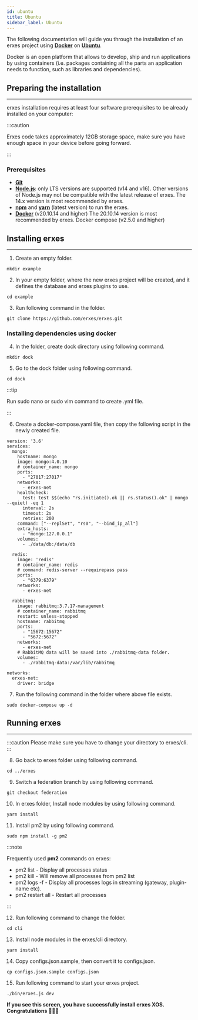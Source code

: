 ```yaml
---
id: ubuntu
title: Ubuntu
sidebar_label: Ubuntu
---
```


The following documentation will guide you through the installation of an erxes project using <a href="https://www.docker.com/" target="_blank">**Docker**</a> on <a href="https://ubuntu.com/" target="_blank">**Ubuntu**</a>.

Docker is an open platform that allows to develop, ship and run applications by using containers (i.e. packages containing all the parts an application needs to function, such as libraries and dependencies).

## Preparing the installation
---

erxes installation requires at least four software prerequisites to be already installed on your computer:

:::caution

Erxes code takes approximately 12GB storage space, make sure you have enough space in your device before going forward. 

:::

### Prerequisites

- <a href="https://github.com/git-guides/install-git" target="_blank">**Git**</a>
- [**Node.js**](https://nodejs.org): only LTS versions are supported (v14 and v16). Other versions of Node.js may not be compatible with the latest release of erxes. The 14.x version is most recommended by erxes.
- [**npm**](https://docs.npmjs.com/cli/v6/commands/npm-install) and [**yarn**](https://classic.yarnpkg.com/lang/en/docs/install/#debian-stable)  (latest version) to run the erxes.
- <a href="https://www.digitalocean.com/community/tutorials/how-to-install-and-use-docker-on-ubuntu-20-04">**Docker**</a> (v20.10.14 and higher) The 20.10.14 version is most recommended by erxes. Docker compose (v2.5.0 and higher)



## Installing erxes
---

1. Create an empty folder.

```
mkdir example
```
2. In your empty folder, where the new erxes project will be created, and it defines the database and erxes plugins to use.

```
cd example
```

3. Run following command in the folder. 

```
git clone https://github.com/erxes/erxes.git
```

### Installing dependencies using docker

4. In the folder, create dock directory using following command. 

```
mkdir dock
```

5. Go to the dock folder using following command.  

```
cd dock
```

:::tip

Run sudo nano or sudo vim command to create .yml file. 

:::

6. Create a docker-compose.yaml file, then copy the following script in the newly created file. 

```
version: '3.6'
services:
  mongo:
    hostname: mongo
    image: mongo:4.0.10
    # container_name: mongo
    ports:
      - "27017:27017"
    networks:
      - erxes-net
    healthcheck:
      test: test $$(echo "rs.initiate().ok || rs.status().ok" | mongo --quiet) -eq 1
      interval: 2s
      timeout: 2s
      retries: 200
    command: ["--replSet", "rs0", "--bind_ip_all"]
    extra_hosts:
      - "mongo:127.0.0.1"
    volumes:
      - ./data/db:/data/db

  redis:
    image: 'redis'
    # container_name: redis
    # command: redis-server --requirepass pass
    ports:
      - "6379:6379"
    networks:
      - erxes-net

  rabbitmq:
    image: rabbitmq:3.7.17-management
    # container_name: rabbitmq
    restart: unless-stopped
    hostname: rabbitmq
    ports:
      - "15672:15672"
      - "5672:5672"
    networks:
      - erxes-net
    # RabbitMQ data will be saved into ./rabbitmq-data folder.
    volumes:
      - ./rabbitmq-data:/var/lib/rabbitmq

networks:
  erxes-net:
    driver: bridge

```

7. Run the following command in the folder where above file exists.

``` 
sudo docker-compose up -d 
```

## Running erxes
---

:::caution
Please make sure you have to change your directory to erxes/cli. 
:::

8. Go back to erxes folder using following command. 

```
cd ../erxes
```

9. Switch a federation branch by using following command.

```
git checkout federation
```

10. In erxes folder, Install node modules by using following command.

```
yarn install
```

11. Install pm2 by using following command.

```
sudo npm install -g pm2
```

:::note

Frequently used **pm2** commands on erxes:

- pm2 list - Display all processes status
- pm2 kill - Will remove all processes from pm2 list
- pm2 logs -f - Display all processes logs in streaming (gateway, plugin-name etc).
- pm2 restart all - Restart all processes


:::

12. Run following command to change the folder.

```
cd cli
```

13. Install node modules in the erxes/cli directory.

```
yarn install
```

14. Copy configs.json.sample, then convert it to configs.json.

```
cp configs.json.sample configs.json
```

15. Run following command to start your erxes project. 

```
./bin/erxes.js dev
```


**If you see this screen, you have successfully install erxes XOS. Congratulations** 🎉🎉🎉

